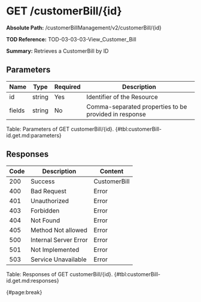 <!--
    ATTENTION: This file was generated via gradle!
               Do NOT manually edit this file! Any such changes will be overwritten!
-->

# GET /customerBill/{id}

**Absolute Path:** /customerBillManagement/v2/customerBill/{id}

**TOD Reference:** TOD-03-03-03-View_Customer_Bill

**Summary:** Retrieves a CustomerBill by ID

## Parameters

| Name | Type | Required | Description |
| ------ | ------ | --- | ------------ |
| id | string | Yes | Identifier of the Resource |
| fields | string | No | Comma-separated properties to be provided in response |

Table: Parameters of GET customerBill/{id}. {#tbl:customerBill-id.get.md:parameters}

## Responses

| Code | Description | Content |
|------|-------------|---------|
| 200 | Success | CustomerBill |
| 400 | Bad Request | Error |
| 401 | Unauthorized | Error |
| 403 | Forbidden | Error |
| 404 | Not Found | Error |
| 405 | Method Not allowed | Error |
| 500 | Internal Server Error | Error |
| 501 | Not Implemented | Error |
| 503 | Service Unavailable | Error |

Table: Responses of GET customerBill/{id}. {#tbl:customerBill-id.get.md:responses}

{#page:break}
